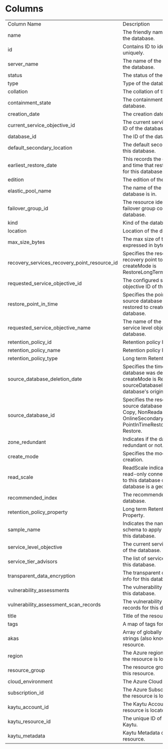 # Columns  

<table>
	<tr><td>Column Name</td><td>Description</td></tr>
	<tr><td>name</td><td>The friendly name that identifies the database.</td></tr>
	<tr><td>id</td><td>Contains ID to identify a database uniquely.</td></tr>
	<tr><td>server_name</td><td>The name of the parent server of the database.</td></tr>
	<tr><td>status</td><td>The status of the database.</td></tr>
	<tr><td>type</td><td>Type of the database.</td></tr>
	<tr><td>collation</td><td>The collation of the database.</td></tr>
	<tr><td>containment_state</td><td>The containment state of the database.</td></tr>
	<tr><td>creation_date</td><td>The creation date of the database.</td></tr>
	<tr><td>current_service_objective_id</td><td>The current service level objective ID of the database.</td></tr>
	<tr><td>database_id</td><td>The ID of the database.</td></tr>
	<tr><td>default_secondary_location</td><td>The default secondary region for this database.</td></tr>
	<tr><td>earliest_restore_date</td><td>This records the earliest start date and time that restore is available for this database.</td></tr>
	<tr><td>edition</td><td>The edition of the database.</td></tr>
	<tr><td>elastic_pool_name</td><td>The name of the elastic pool the database is in.</td></tr>
	<tr><td>failover_group_id</td><td>The resource identifier of the failover group containing this database.</td></tr>
	<tr><td>kind</td><td>Kind of the database.</td></tr>
	<tr><td>location</td><td>Location of the database.</td></tr>
	<tr><td>max_size_bytes</td><td>The max size of the database expressed in bytes.</td></tr>
	<tr><td>recovery_services_recovery_point_resource_id</td><td>Specifies the resource ID of the recovery point to restore from if createMode is RestoreLongTermRetentionBackup.</td></tr>
	<tr><td>requested_service_objective_id</td><td>The configured service level objective ID of the database.</td></tr>
	<tr><td>restore_point_in_time</td><td>Specifies the point in time of the source database that will be restored to create the new database.</td></tr>
	<tr><td>requested_service_objective_name</td><td>The name of the configured service level objective of the database.</td></tr>
	<tr><td>retention_policy_id</td><td>Retention policy ID.</td></tr>
	<tr><td>retention_policy_name</td><td>Retention policy Name.</td></tr>
	<tr><td>retention_policy_type</td><td>Long term Retention policy Type.</td></tr>
	<tr><td>source_database_deletion_date</td><td>Specifies the time that the database was deleted when createMode is Restore and sourceDatabaseId is the deleted database's original resource id.</td></tr>
	<tr><td>source_database_id</td><td>Specifies the resource ID of the source database if createMode is Copy, NonReadableSecondary, OnlineSecondary, PointInTimeRestore, Recovery, or Restore.</td></tr>
	<tr><td>zone_redundant</td><td>Indicates if the database is zone redundant or not.</td></tr>
	<tr><td>create_mode</td><td>Specifies the mode of database creation.</td></tr>
	<tr><td>read_scale</td><td>ReadScale indicates whether read-only connections are allowed to this database or not if the database is a geo-secondary.</td></tr>
	<tr><td>recommended_index</td><td>The recommended indices for this database.</td></tr>
	<tr><td>retention_policy_property</td><td>Long term Retention policy Property.</td></tr>
	<tr><td>sample_name</td><td>Indicates the name of the sample schema to apply when creating this database.</td></tr>
	<tr><td>service_level_objective</td><td>The current service level objective of the database.</td></tr>
	<tr><td>service_tier_advisors</td><td>The list of service tier advisors for this database.</td></tr>
	<tr><td>transparent_data_encryption</td><td>The transparent data encryption info for this database.</td></tr>
	<tr><td>vulnerability_assessments</td><td>The vulnerability assessments for this database.</td></tr>
	<tr><td>vulnerability_assessment_scan_records</td><td>The vulnerability assessment scan records for this database.</td></tr>
	<tr><td>title</td><td>Title of the resource.</td></tr>
	<tr><td>tags</td><td>A map of tags for the resource.</td></tr>
	<tr><td>akas</td><td>Array of globally unique identifier strings (also known as) for the resource.</td></tr>
	<tr><td>region</td><td>The Azure region/location in which the resource is located.</td></tr>
	<tr><td>resource_group</td><td>The resource group which holds this resource.</td></tr>
	<tr><td>cloud_environment</td><td>The Azure Cloud Environment.</td></tr>
	<tr><td>subscription_id</td><td>The Azure Subscription ID in which the resource is located.</td></tr>
	<tr><td>kaytu_account_id</td><td>The Kaytu Account ID in which the resource is located.</td></tr>
	<tr><td>kaytu_resource_id</td><td>The unique ID of the resource in Kaytu.</td></tr>
	<tr><td>kaytu_metadata</td><td>Kaytu Metadata of the Azure resource.</td></tr>
</table>